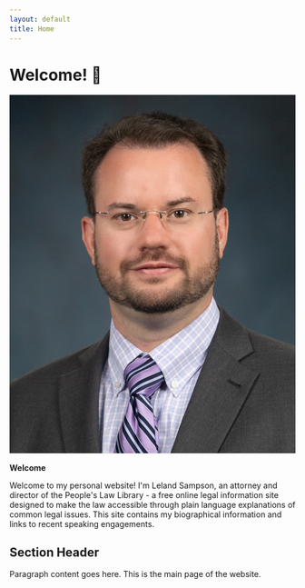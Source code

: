 ```yaml
---
layout: default
title: Home
---
```


# Welcome! 🎉

<img src="/images/sampson-headshot-small.jpg" alt="Leland Sampson headshot" class="profile-image">

**Welcome**

Welcome to my personal website! I'm Leland Sampson, an attorney and director of the People's Law Library - a free online legal information site designed to make the law accessible through plain language explanations of common legal issues. This site contains my biographical information and links to recent speaking engagements.

## Section Header

Paragraph content goes here. This is the main page of the website.